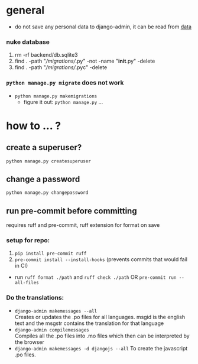 # general
- do not save any personal data to django-admin, it can be read from [data](db.sqlite3)
### nuke database
1. rm -rf backend/db.sqlite3
2. find . -path "*/migrations/*.py" -not -name "__init__.py" -delete
2. find . -path "*/migrations/*.pyc" -delete
### `python manage.py migrate` does not work	
- `python manage.py makemigrations`
	- figure it out: `python manage.py` ...

# how to ... ?
## create a superuser?
`python manage.py createsuperuser`
## change a password
`python manage.py changepassword` 
## run pre-commit before committing
requires ruff and pre-commit, ruff extension for format on save
### setup for repo:
1. `pip install pre-commit ruff`
2. `pre-commit install --install-hooks` (prevents commits that would fail in CI)
- run `ruff format ./path` and `ruff check ./path` OR `pre-commit run --all-files`

### Do the translations:
- `django-admin makemessages --all` <br> Creates or updates the .po files for all languages. msgid is the english text and the msgstr contains the translation for that language
- `django-admin compilemessages` <br> Compiles all the .po files into .mo files which then can be interpreted by the browser
- `django-admin makemessages -d djangojs --all` To create the javascript .po files.